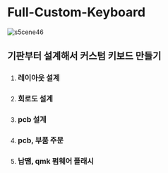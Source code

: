 # Full-Custom-Keyboard

![s5cene46](C:\Users\prada\repos\Full-Custom-Keyboard\img\S5cene46.jpg)

## 기판부터 설계해서 커스텀 키보드 만들기

1. ### 레이아웃 설계

2. ### 회로도 설계

3. ### pcb 설계

4. ### pcb, 부품 주문

5. ### 납땜, qmk 펌웨어 플래시
